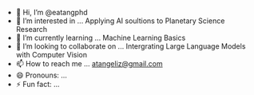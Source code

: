 - 👋 Hi, I’m @eatangphd
- 👀 I’m interested in ... Applying AI soultions to Planetary Science Research
- 🌱 I’m currently learning ... Machine Learning Basics
- 💞️ I’m looking to collaborate on ... Intergrating Large Language Models with Computer Vision
- 📫 How to reach me ... atangeliz@gmail.com
- 😄 Pronouns: ...
- ⚡ Fun fact: ...

<!---
eatangphd/eatangphd is a ✨ special ✨ repository because its `README.md` (this file) appears on your GitHub profile.
You can click the Preview link to take a look at your changes.
--->

